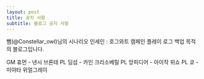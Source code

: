 ```yaml
---
layout: post
title: 공지 사항
subtitle: 블로그 공지 사항
---
```


뺌(@Constellar_owl)님의 시나리오 인세인 : 호그와트 캠페인 플레이 로그 백업 목적의 블로그입니다.

GM 휴먼 - 낸시 브론테
PL 딤섬 - 카인 크리소베릴
PL 앙피디어 - 아이작 위쇼
PL 쿄 - 미야타 위얼그레이
